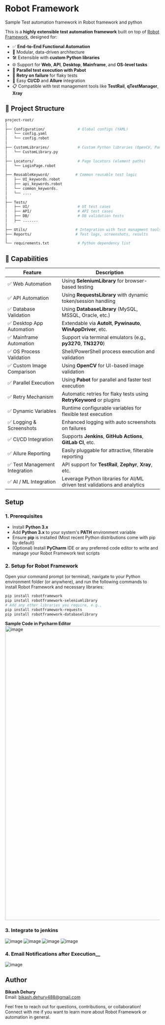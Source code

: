 # Robot Framework
Sample Test automation framework in Robot framework and python

This is a **highly extensible test automation framework** built on top of [Robot Framework](https://robotframework.org/), designed for:

- ✅ **End-to-End Functional Automation**
- 🧱 Modular, data-driven architecture
- 🛠️ Extensible with **custom Python libraries**
- 🌐 Support for **Web**, **API**, **Desktop**, **Mainframe**, and **OS-level tasks**
- 🔄 **Parallel test execution with Pabot**
- 🔁 **Retry on failure** for flaky tests
- 📡 Easy **CI/CD** and **Allure** integration
- 📋 Compatible with test management tools like **TestRail**, **qTestManager**, **Xray**

## 📁 Project Structure

```bash
project-root/
│
├── Configuration/               # Global configs (YAML)
│   └── config.yaml
│   └── config.robot
│
├── CustomLibraries/             # Custom Python libraries (OpenCV, Pandas, etc.)
│   └── CustomLibrary.py
│
├── Locators/                    # Page locators (element paths)
│   └── LoginPage.robot
│
├── ReusableKeyword/            # Common reusable test logic
│   ├── UI_keywords.robot
│   ├── api_keywords.robot
│   └── common_keywords.
│   └── ....
│
├── Tests/
│   ├── UI/                      # UI test cases
│   ├── API/                     # API test cases
│   ├── DB/                      # DB validation tests
│   ├── .......                  
│
├── Utils/                      # Integration with Test managment tools
├── Reports/                    # Test logs, screenshots, results
│
└── requirements.txt             # Python dependency list
```

## 🧠 Capabilities

| Feature                     | Description                                                       |
|-----------------------------|-------------------------------------------------------------------|
| ✅ Web Automation            | Using **SeleniumLibrary** for browser-based testing              |
| ✅ API Automation            | Using **RequestsLibrary** with dynamic token/session handling    |
| ✅ Database Validation       | Using **DatabaseLibrary** (MySQL, MSSQL, Oracle, etc.)           |
| ✅ Desktop App Automation    | Extendable via **AutoIt**, **Pywinauto**, **WinAppDriver**, etc. |
| ✅ Mainframe Automation      | Support via terminal emulators (e.g., **py3270**, **TN3270**)     |
| ✅ OS Process Validation     | Shell/PowerShell process execution and validation                 |
| ✅ Custom Image Comparison   | Using **OpenCV** for UI-based image validation                    |
| ✅ Parallel Execution        | Using **Pabot** for parallel and faster test execution           |
| ✅ Retry Mechanism           | Automatic retries for flaky tests using **RetryKeyword** or plugins |
| ✅ Dynamic Variables         | Runtime configurable variables for flexible test execution       |
| ✅ Logging & Screenshots     | Enhanced logging with auto screenshots on failures               |
| ✅ CI/CD Integration         | Supports **Jenkins**, **GitHub Actions**, **GitLab CI**, etc.    |
| ✅ Allure Reporting          | Easily pluggable for attractive, filterable reporting            |
| ✅ Test Management Integration | API support for **TestRail**, **Zephyr**, **Xray**, etc.         |
| ✅ AI / ML Integration       | Leverage Python libraries for AI/ML driven test validations and analytics |


## Setup

### 1. Prerequisites

- Install **Python 3.x**  
- Add **Python 3.x** to your system's **PATH** environment variable  
- Ensure **pip** is installed (Most recent Python distributions come with pip by default)  
- (Optional) Install **PyCharm** IDE or any preferred code editor to write and manage your Robot Framework test scripts  

### 2. Setup for Robot Framework

Open your command prompt (or terminal), navigate to your Python environment folder (or anywhere), and run the following commands to install Robot Framework and necessary libraries:

```bash
pip install robotframework
pip install robotframework-seleniumlibrary
# Add any other libraries you require, e.g.,
pip install robotframework-requests
pip install robotframework-databaselibrary
```
**Sample Code in Pycharm Editor**
<img width="1887" height="957" alt="image" src="https://github.com/user-attachments/assets/2470ae1e-d4dc-4871-9b71-e8619a53a9f9" />

### 3. Integrate to jenkins
![image](https://github.com/user-attachments/assets/5d5ac296-3548-453d-ae41-fdaca104f9ee)
![image](https://github.com/user-attachments/assets/02edb6a5-258b-4cf2-b9da-17463638ffb2)
![image](https://github.com/user-attachments/assets/ebe9f37a-48ae-4ab1-b703-a1e52cc0edc3)
![image](https://github.com/user-attachments/assets/d766a1b3-eedd-4753-9e00-699c5632b5d4)



### 4. Email Notifications after Execution__
![image](https://github.com/user-attachments/assets/3e03b843-2ce4-4ca6-8346-41d0343e205f)



## Author

**Bikash Dehury**  
Email: bikash.dehury488@gmail.com  

Feel free to reach out for questions, contributions, or collaboration!  
Connect with me if you want to learn more about Robot Framework or automation in general.






